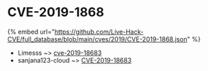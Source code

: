 # CVE-2019-1868
{% embed url="https://github.com/Live-Hack-CVE/full_database/blob/main/cves/2019/CVE-2019-1868.json" %}

* Limesss ~> [cve-2019-18683](https://www.alice-snow.ru/2019/database/cve-2019-1868/cve-2019-18683-limesss)
* sanjana123-cloud ~> [CVE-2019-18683](https://www.alice-snow.ru/2019/database/cve-2019-1868/cve-2019-18683-sanjana123-cloud)